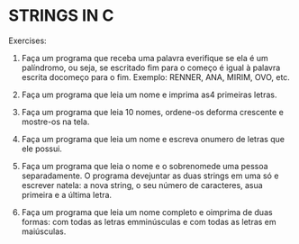 # STRINGS IN C

Exercises:

1. Faça um programa que receba uma palavra everifique se ela é um palíndromo, ou seja, se escritado fim para o começo é igual à palavra escrita docomeço para o fim. Exemplo: RENNER, ANA, MIRIM, OVO, etc.

2. Faça um programa que leia um nome e imprima as4 primeiras letras.

3. Faça um programa que leia 10 nomes, ordene-os deforma crescente e mostre-os na tela.

4. Faça um programa que leia um nome e escreva onumero de letras que ele possui.

5. Faça um programa que leia o nome e o sobrenomede uma pessoa separadamente. O programa devejuntar as duas strings em uma só e escrever natela: a nova string, o seu número de caracteres, asua primeira e a última letra.

6. Faça um programa que leia um nome completo e oimprima de duas formas: com todas as letras emminúsculas e com todas as letras em maiúsculas.
